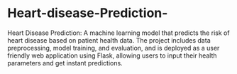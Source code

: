 # Heart-disease-Prediction-
Heart Disease Prediction: A machine learning model that predicts the risk of heart disease based on patient health data. The project includes data preprocessing, model training, and evaluation, and is deployed as a user friendly web application using Flask, allowing users to input their health parameters and get instant predictions.
